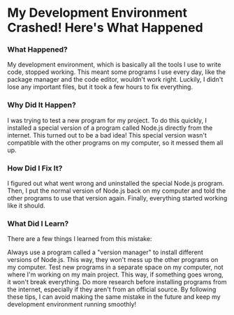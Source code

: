 # My Development Environment Crashed! Here's What Happened
### What Happened?

My development environment, which is basically all the tools I use to write code, stopped working. This meant some programs I use every day, like the package manager and the code editor, wouldn't work right. Luckily, I didn't lose any important files, but it took a few hours to fix everything.

### Why Did It Happen?

I was trying to test a new program for my project. To do this quickly, I installed a special version of a program called Node.js directly from the internet. This turned out to be a bad idea! This special version wasn't compatible with the other programs on my computer, so it messed them all up.

### How Did I Fix It?

I figured out what went wrong and uninstalled the special Node.js program. Then, I put the normal version of Node.js back on my computer and told the other programs to use that version again. Finally, everything started working like it should.

### What Did I Learn?

There are a few things I learned from this mistake:

Always use a program called a "version manager" to install different versions of Node.js. This way, they won't mess up the other programs on my computer.
Test new programs in a separate space on my computer, not where I'm working on my main project. This way, if something goes wrong, it won't break everything.
Do more research before installing programs from the internet, especially if they aren't from an official source.
By following these tips, I can avoid making the same mistake in the future and keep my development environment running smoothly!
